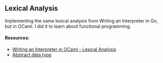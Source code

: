 ## Lexical Analysis 

Implementing the same lexical analysis from Writing an Interpreter in Go, but in OCaml. I did it to learn about functional programming. 

#### Resources:
- [Writing an Interpreter in OCaml - Lexical Analysis](https://nthomas.org/2019-08-19-writing-an-interpreter-in-go-ocaml/)
- [Abstract data type](https://en.wikipedia.org/wiki/Abstract_data_type)
